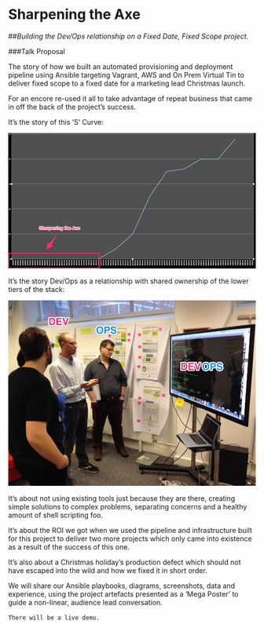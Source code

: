 # Sharpening the Axe

##*Building the Dev/Ops relationship on a Fixed Date, Fixed Scope project.*

###Talk Proposal

The story of how we built an automated provisioning and deployment pipeline using Ansible targeting Vagrant, AWS and On Prem Virtual Tin to deliver fixed scope to a fixed date for a marketing lead Christmas launch.  

For an encore re-used it all to take advantage of repeat business that came in off the back of the project’s success.

It’s the story of this ‘S’ Curve:

![image](assets/sharpening-the-axe.png)


It’s the story Dev/Ops as a relationship with shared ownership of the lower tiers of the stack:

![image](assets/dev-ops.jpg)

It’s about not using existing tools just because they are there, creating simple solutions to complex problems, separating concerns and a healthy amount of shell scripting foo.

It’s about the ROI we got when we used the pipeline and infrastructure built for this project to deliver two more projects which only came into existence as a result of the success of this one.

It’s also about a Christmas holiday’s production defect which should not have escaped into the wild and how we fixed it in short order.

We will share our Ansible playbooks, diagrams, screenshots, data and experience, using the project artefacts presented as a ‘Mega Poster’ to guide a non-linear, audience lead conversation.

	There will be a live demo.



